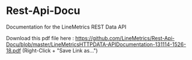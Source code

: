 Rest-Api-Docu
=============

Documentation for the LineMetrics REST Data API

Download this pdf file here : https://github.com/LineMetrics/Rest-Api-Docu/blob/master/LineMetricsHTTPDATA-APIDocumentation-131114-1526-18.pdf
(Right-Click + "Save Link as...")
